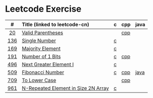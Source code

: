 # Leetcode Exercise





|                           #                            | Title (linked to leetcode-cn)                                | c                                                        | cpp                                        | java                                        |
| :----------------------------------------------------: | :----------------------------------------------------------- | -------------------------------------------------------- | ------------------------------------------ | ------------------------------------------- |
|          [20](./src/0020-valid-parentheses/)           | [ Valid Parentheses](https://leetcode-cn.com/problems/valid-parentheses) |                                                          | [cpp](./src/0020-valid-parentheses/01.cpp) |                                             |
|            [136](./src/0136-single-number/)            | [Single Number](https://leetcode-cn.com/problems/single-number) | [c](./src/0136-single-number/01.c)                       |                                            |                                             |
|          [169](./src/0169-majority-element/)           | [Majority Element](https://leetcode-cn.com/problems/majority-element/) | [c](./src/0169-majority-element/01.c)                    |                                            |                                             |
|          [191](./src/0191-number-of-1-bits/)           | [Number of 1 Bits](https://leetcode-cn.com/problems/number-of-1-bits) | [c](./src/0191-number-of-1-bits/02.c)                    | [cpp](./src/0191-number-of-1-bits/01.cpp)  |                                             |
|           [496](./src/0496-next-great-numb/)           | [Next Greater Element I](https://leetcode-cn.com/problems/next-greater-element-i) | [c](./src/0496-next-great-numb/02.c)                     |                                            |                                             |
|          [509](./src/0509-fibonacci-number/)           | [Fibonacci Number](https://leetcode-cn.com/problems/fibonacci-number) | [c](./src/0509-fibonacci-number/01.c)                    | [cpp](./src/0509-fibonacci-number/02.cpp)  | [java](./src/0509-fibonacci-number/03.java) |
|            [709](./src/0709-to-lower-case/)            | [To Lower Case](https://leetcode-cn.com/problems/to-lower-case/) |                                                          | [cpp](./src/0709-to-lower-case/01.cpp)     |                                             |
| [961](./src/0961-n-repeated-element-in-size-2n-array/) | [N-Repeated Element in Size 2N Array](https://leetcode-cn.com/problems/n-repeated-element-in-size-2n-array) | [c](./src/0961-n-repeated-element-in-size-2n-array/01.c) |                                            |                                             |

